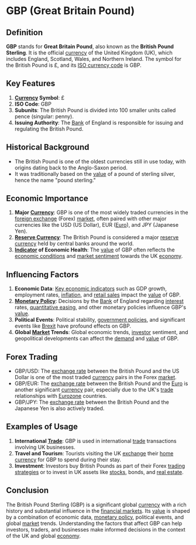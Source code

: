 # GBP (Great Britain Pound)

## Definition
**GBP** stands for **Great Britain Pound**, also known as the **British Pound Sterling**. It is the official [currency](../c/currency.md) of the United Kingdom (UK), which includes England, Scotland, Wales, and Northern Ireland. The symbol for the British Pound is £, and its [ISO currency code](../i/iso_currency_code.md) is GBP.

## Key Features
1. **[Currency](../c/currency.md) Symbol**: £
2. **ISO Code**: GBP
3. **Subunits**: The British Pound is divided into 100 smaller units called pence (singular: penny).
4. **Issuing Authority**: The [Bank](../b/bank.md) of England is responsible for issuing and regulating the British Pound.

## Historical Background
- The British Pound is one of the oldest currencies still in use today, with origins dating back to the Anglo-Saxon period.
- It was traditionally based on the [value](../v/value.md) of a pound of sterling silver, hence the name "pound sterling."

## Economic Importance
1. **Major [Currency](../c/currency.md)**: GBP is one of the most widely traded currencies in the [foreign exchange](../f/foreign_exchange.md) (Forex) [market](../m/market.md), often paired with other major currencies like the USD (US Dollar), EUR ([Euro](../e/euro.md)), and JPY (Japanese Yen).
2. **[Reserve Currency](../r/reserve_currency.md)**: The British Pound is considered a major [reserve currency](../r/reserve_currency.md) held by central banks around the world.
3. **[Indicator](../i/indicator.md) of Economic Health**: The [value](../v/value.md) of GBP often reflects the [economic conditions](../e/economic_conditions.md) and [market sentiment](../m/market_sentiment.md) towards the UK [economy](../e/economy.md).

## Influencing Factors
1. **Economic Data**: [Key economic indicators](../k/key_economic_indicators.md) such as GDP growth, employment rates, [inflation](../i/inflation.md), and [retail sales](../r/retail_sales.md) impact the [value](../v/value.md) of GBP.
2. **[Monetary Policy](../m/monetary_policy.md)**: Decisions by the [Bank](../b/bank.md) of England regarding [interest](../i/interest.md) rates, [quantitative easing](../q/quantitative_easing.md), and other monetary policies influence GBP's [value](../v/value.md).
3. **Political Events**: Political stability, [government policies](../g/government_policies_in_trading.md), and significant events like [Brexit](../b/brexit.md) have profound effects on GBP.
4. **Global [Market](../m/market.md) Trends**: Global economic trends, [investor](../i/investor.md) sentiment, and geopolitical developments can affect the [demand](../d/demand.md) and [value](../v/value.md) of GBP.

## Forex Trading
- GBP/USD: The [exchange rate](../e/exchange_rate.md) between the British Pound and the US Dollar is one of the most traded [currency](../c/currency.md) pairs in the Forex [market](../m/market.md).
- GBP/EUR: The [exchange rate](../e/exchange_rate.md) between the British Pound and the [Euro](../e/euro.md) is another significant [currency](../c/currency.md) pair, especially due to the UK's [trade](../t/trade.md) relationships with [Eurozone](../e/eurozone.md) countries.
- GBP/JPY: The [exchange rate](../e/exchange_rate.md) between the British Pound and the Japanese Yen is also actively traded.

## Examples of Usage
1. **International [Trade](../t/trade.md)**: GBP is used in international [trade](../t/trade.md) transactions involving UK businesses.
2. **Travel and Tourism**: Tourists visiting the UK [exchange](../e/exchange.md) their [home](../h/home.md) [currency](../c/currency.md) for GBP to spend during their stay.
3. **Investment**: Investors buy British Pounds as part of their Forex [trading strategies](../t/trading_strategies.md) or to invest in UK assets like [stocks](../s/stock.md), bonds, and [real estate](../r/real_estate.md).

## Conclusion
The British Pound Sterling (GBP) is a significant global [currency](../c/currency.md) with a rich history and substantial influence in the [financial markets](../f/financial_market.md). Its [value](../v/value.md) is shaped by a combination of economic data, [monetary policy](../m/monetary_policy.md), political events, and global [market](../m/market.md) trends. Understanding the factors that affect GBP can help investors, traders, and businesses make informed decisions in the context of the UK and global [economy](../e/economy.md).
